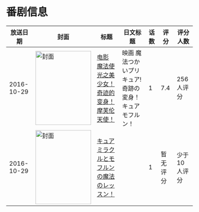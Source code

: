 # 番剧信息

|放送日期|封面|标题|日文标题|话数|评分|评分人数|
|---|---|---|---|---|---|---|
|2016-10-29|<img src="//lain.bgm.tv/pic/cover/c/b7/f7/185274_3Gjod.jpg" alt="封面" style="width:150px;height:200px;object-fit:cover;">|[电影 魔法使光之美少女！奇迹的变身！摩芙伦天使！](https://bangumi.tv/subject/185274)|映画 魔法つかいプリキュア! 奇跡の変身！キュアモフルン！|1|7.4|256人评分|
|2016-10-29|<img src="//lain.bgm.tv/pic/cover/c/16/7a/413944_2XqQu.jpg" alt="封面" style="width:150px;height:200px;object-fit:cover;">|[キュアミラクルとモフルンの魔法のレッスン！](https://bangumi.tv/subject/413944)||1|暂无评分|少于10人评分|
